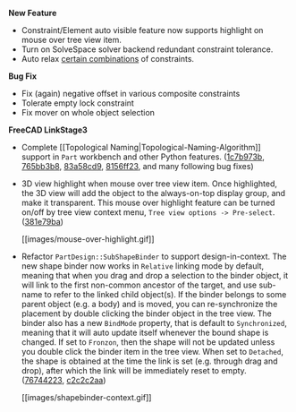 __New Feature__

* Constraint/Element auto visible feature now supports highlight on mouse over
  tree view item.
* Turn on SolveSpace solver backend redundant constraint tolerance.
* Auto relax [certain combinations](../commit/80bceefcc69f80ae6812628a5a2368c0bbdd0a77) of constraints.

__Bug Fix__

* Fix (again) negative offset in various composite constraints
* Tolerate empty lock constraint
* Fix mover on whole object selection

__FreeCAD LinkStage3__

* Complete [[Topological Naming|Topological-Naming-Algorithm]] support in
  `Part` workbench and other Python features.
  ([1c7b973b](/realthunder/FreeCAD/commit/1c7b973b3ebd1721268d07c40afa8cf613cc0917),
  [765bb3b8](/realthunder/FreeCAD/commit/765bb3b83f909fde3657a5b23eff344d323ae5d4),
  [83a58cd9](/realthunder/FreeCAD/commit/83a58cd9b74ecb765fa1cc7decea0ba2d6e44582),
  [8156ff23](/realthunder/FreeCAD/commit/8156ff23ba001d21c73a7519f4f7f0ad39f5b9cb),
  and many following bug fixes)

* 3D view highlight when mouse over tree view item. Once highlighted, the 3D
  view will add the object to the always-on-top display group, and make it
  transparent. This mouse over highlight feature can be turned on/off by tree
  view context menu, `Tree view options -> Pre-select`.
  ([381e79ba](/realthunder/FreeCAD/commit/381e79ba9ec7310db9acf22816bf034fae80971b))

  [[images/mouse-over-highlight.gif]]

* Refactor `PartDesign::SubShapeBinder` to support design-in-context. The new
  shape binder now works in `Relative` linking mode by default, meaning that
  when you drag and drop a selection to the binder object, it will link to the
  first non-common ancestor of the target, and use sub-name to refer to the
  linked child object(s). If the binder belongs to some parent object (e.g.
  a body) and is moved, you can re-synchronize the placement by double clicking
  the binder object in the tree view. The binder also has a new `BindMode`
  property, that is default to `Synchronized`, meaning that it will auto update
  itself whenever the bound shape is changed. If set to `Fronzon`, then the
  shape will not be updated unless you double click the binder item in the tree
  view. When set to `Detached`, the shape is obtained at the time the link is
  set (e.g. through drag and drop), after which the link will be immediately
  reset to empty.
  ([76744223](/realthunder/FreeCAD/commit/76744223521dd1f32490731459e588dd269d4d0b),
   [c2c2c2aa](/realthunder/FreeCAD/commit/c2c2c2aa1c83f927be0178052d858264d312676b))

  [[images/shapebinder-context.gif]]


